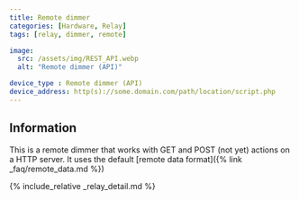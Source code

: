 ```yaml
---
title: Remote dimmer
categories: [Hardware, Relay]
tags: [relay, dimmer, remote]

image:
  src: /assets/img/REST_API.webp
  alt: "Remote dimmer (API)"

device_type : Remote dimmer (API)
device_address: http(s)://some.domain.com/path/location/script.php
---
```


## Information
This is a remote dimmer that works with GET and POST (not yet) actions on a HTTP server. It uses the default [remote data format]({% link _faq/remote_data.md %})

{% include_relative _relay_detail.md %}